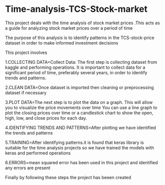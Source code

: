 # Time-analysis-TCS-Stock-market
This project deals with the time analysis of stock market prices .This acts as a guide for analyzing stock market prices over a period of time

The purpose of this analysis is to identify patterns in the TCS-stock-price dataset in order to make informed investment decisions

This project involves

1.COLLECTING DATA=Collect Data: The first step is collecting dataset from kaggle and performing operations.
It is important to collect data for a significant period of time, preferably several years, in order to identify trends and patterns.

2.CLEAN DATA=Once dataset is imported then cleaning or preprocessing dataset if necessary

3.PLOT DATA=The next step is to plot the data on a graph. This will allow you to visualize the price movements over time
You can use a line graph to plot the closing prices over time or a candlestick chart to show the open, high, low, and close prices for each day.

4.IDENTIFYING TRENDS AND PATTERNS=After plotting we have identified the trends and patterns

5.TRAINING=After identifying patterns.it is found that keras library is suitable for the time analysis projects
so we have trained the models with keras and performed operations

6.ERRORS=mean squared error has been used in this project and identified any errors are present

Finally by following these steps the project has beeen created
